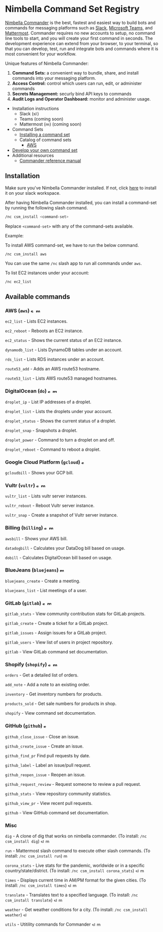 # Nimbella Command Set Registry

[Nimbella Commander]() is the best, fastest and easiest way to build bots and commands for messaging platforms such as [Slack](), [Microsoft Teams](), and [Mattermost](). Commander requires no new accounts to setup, no command line tools to start, and you will create your first command in seconds. The development experience can extend from your browser, to your terminal, so that you can develop, test, run and integrate bots and commands where it is most convenient for your workflow.

Unique features of Nimbella Commander:

1. **Command Sets:** a convenient way to bundle, share, and install commands into your messaging platform.
2. **Access Control:** control which users can run, edit, or administer commands
3. **Secrets Management:** securly bind API keys to commands
4. **Audit Logs and Operator Dashboard:** monitor and administer usage.

- Installation instructions
  - Slack (<img alt="slack"  width="13" height="13" src="https://unpkg.com/simple-icons@latest/icons/slack.svg" />)
  - Teams (coming soon)
  - Mattermost (<img alt="mattermost"  width="13" height="13" src="https://unpkg.com/simple-icons@latest/icons/mattermost.svg" />) (coming soon)
- Command Sets
  - [Installing a command set]()
  - Catalog of command sets
    - [AWS]()
- [Develop your own command set]()
- Additional resources
  - [Commander reference manual](https://nimbella.com/resources-commander/reference)

## Installation

Make sure you've Nimbella Commander installed. If not, click [here](https://slack.com/oauth/authorize?client_id=876870346995.892105847680&scope=commands) to install it on your slack workspace.

After having Nimbella Commander installed, you can install a command-set by running the following slash command.

```sh
/nc csm_install <command-set>
```

Replace `<command-set>` with any of the command-sets available.

Example:

To install AWS command-set, we have to run the below command.

```
/nc csm_install aws
```

You can use the same `/nc` slash app to run all commands under `aws`.

To list EC2 instances under your account:

```
/nc ec2_list
```

## Available commands

### AWS (`aws`) <img alt="slack" width="13" height="13" src="https://unpkg.com/simple-icons@latest/icons/slack.svg" /> <img alt="mattermost" width="13" height="13" src="https://unpkg.com/simple-icons@latest/icons/mattermost.svg" />

`ec2_list` - Lists EC2 instances.

`ec2_reboot` - Reboots an EC2 instance.

`ec2_status` - Shows the current status of an EC2 instance.

`dynamodb_list` - Lists DynamoDB tables under an account.

`rds_list` - Lists RDS instances under an account.

`route53_add` - Adds an AWS route53 hostname.

`route53_list` - Lists AWS route53 managed hostnames.

### DigitalOcean (`do`) <img alt="slack"  width="12" height="12" src="https://unpkg.com/simple-icons@latest/icons/slack.svg" /> <img alt="mattermost"  width="13" height="13" src="https://unpkg.com/simple-icons@latest/icons/mattermost.svg" />

`droplet_ip` - List IP addresses of a droplet.

`droplet_list` - Lists the droplets under your account.

`droplet_status` - Shows the current status of a droplet.

`droplet_snap` - Snapshots a droplet.

`droplet_power` - Command to turn a droplet on and off.

`droplet_reboot` - Command to reboot a droplet.

### Google Cloud Platform (`gcloud`) <img alt="slack" width="12" height="12" src="https://unpkg.com/simple-icons@latest/icons/slack.svg" />

`gcloudbill` - Shows your GCP bill.

### Vultr (`vultr`) <img alt="slack"  width="12" height="12" src="https://unpkg.com/simple-icons@latest/icons/slack.svg" /> <img alt="mattermost"  width="13" height="13" src="https://unpkg.com/simple-icons@latest/icons/mattermost.svg" />

`vultr_list` - Lists vultr server instances.

`vultr_reboot` - Reboot Vultr server instance.

`vultr_snap` - Create a snapshot of Vultr server instance.

### Billing (`billing`) <img alt="slack"  width="12" height="12" src="https://unpkg.com/simple-icons@latest/icons/slack.svg" /> <img alt="mattermost"  width="13" height="13" src="https://unpkg.com/simple-icons@latest/icons/mattermost.svg" />

`awsbill` - Shows your AWS bill.

`datadogbill` - Calculates your DataDog bill based on usage.

`dobill` - Calculates DigitalOcean bill based on usage.

### BlueJeans (`bluejeans`) <img alt="mattermost"  width="13" height="13" src="https://unpkg.com/simple-icons@latest/icons/mattermost.svg" />

`bluejeans_create` - Create a meeting.

`bluejeans_list` - List meetings of a user.

### GitLab (`gitlab`) <img alt="slack"  width="12" height="12" src="https://unpkg.com/simple-icons@latest/icons/slack.svg" /> <img alt="mattermost"  width="13" height="13" src="https://unpkg.com/simple-icons@latest/icons/mattermost.svg" />

`gitlab_stats` - View community contribution stats for GitLab projects.

`gitlab_create` - Create a ticket for a GitLab project.

`gitlab_issues` - Assign issues for a GitLab project.

`gitlab_users` - View list of users in project repository.

`gitlab` - View GitLab command set documentation.

### Shopify (`shopify`) <img alt="slack"  width="12" height="12" src="https://unpkg.com/simple-icons@latest/icons/slack.svg" /> <img alt="mattermost"  width="13" height="13" src="https://unpkg.com/simple-icons@latest/icons/mattermost.svg" />

`orders` - Get a detailed list of orders.

`add_note` - Add a note to an existing order.

`inventory` - Get inventory numbers for products.

`products_sold` - Get sale numbers for products in shop.

`shopify` - View command set documentation.

### GitHub (`github`) <img alt="slack"  width="12" height="12" src="https://unpkg.com/simple-icons@latest/icons/slack.svg" />

`github_close_issue` - Close an issue.

`github_create_issue` - Create an issue.

`github_find_pr` Find pull requests by date.

`github_label` - Label an issue/pull request.

`github_reopen_issue` - Reopen an issue.

`github_request_review` - Request someone to review a pull request.

`github_stats` - View repository community statistics.

`github_view_pr` - View recent pull requests.

`github` - View GitHub command set documentation.

### Misc

`dig` - A clone of dig that works on nimbella commander. (To install: `/nc csm_install dig`) <img alt="slack"  width="12" height="12" src="https://unpkg.com/simple-icons@latest/icons/slack.svg" /> <img alt="mattermost"  width="13" height="13" src="https://unpkg.com/simple-icons@latest/icons/mattermost.svg" />

`run` - Mattermost slash command to execute other slash commands. (To install: `/nc csm_install run`) <img alt="mattermost"  width="13" height="13" src="https://unpkg.com/simple-icons@latest/icons/mattermost.svg" />

`corona_stats` - Live stats for the pandemic, worldwide or in a specific country/state/district. (To install: `/nc csm_install corona_stats`) <img alt="slack"  width="12" height="12" src="https://unpkg.com/simple-icons@latest/icons/slack.svg" /> <img alt="mattermost"  width="13" height="13" src="https://unpkg.com/simple-icons@latest/icons/mattermost.svg" />

`times` - Displays current time in AM/PM format for the given cities. (To install: `/nc csm_install times`) <img alt="slack"  width="12" height="12" src="https://unpkg.com/simple-icons@latest/icons/slack.svg" /> <img alt="mattermost"  width="13" height="13" src="https://unpkg.com/simple-icons@latest/icons/mattermost.svg" />

`translate` - Translates text to a specified language. (To install: `/nc csm_install translate`) <img alt="slack"  width="12" height="12" src="https://unpkg.com/simple-icons@latest/icons/slack.svg" /> <img alt="mattermost"  width="13" height="13" src="https://unpkg.com/simple-icons@latest/icons/mattermost.svg" />

`weather` - Get weather conditions for a city. (To install: `/nc csm_install weather`) <img alt="slack"  width="12" height="12" src="https://unpkg.com/simple-icons@latest/icons/slack.svg" />

`utils` - Utitility commands for Commander <img alt="slack"  width="12" height="12" src="https://unpkg.com/simple-icons@latest/icons/slack.svg" /> <img alt="mattermost"  width="13" height="13" src="https://unpkg.com/simple-icons@latest/icons/mattermost.svg" />
